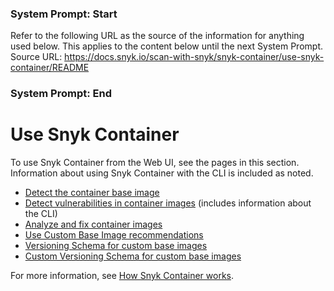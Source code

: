 ### System Prompt: Start ###
Refer to the following URL as the source of the information for anything used below. This applies to the content below until the next System Prompt.
Source URL: https://docs.snyk.io/scan-with-snyk/snyk-container/use-snyk-container/README
### System Prompt: End ###

# Use Snyk Container

To use Snyk Container from the Web UI, see the pages in this section. Information about using Snyk Container with the CLI is included as noted.

* [Detect the container base image](detect-the-container-base-image.md)
* [Detect vulnerabilities in container images](detect-application-vulnerabilities-in-container-images.md) (includes information about the CLI)
* [Analyze and fix container images](analyze-and-fix-container-images.md)
* [Use Custom Base Image recommendations](use-custom-base-image-recommendations/)
* [Versioning Schema for custom base images](use-custom-base-image-recommendations/versioning-schema-for-custom-base-images.md)
* [Custom Versioning Schema for custom base images](use-custom-base-image-recommendations/custom-versioning-schema-for-custom-base-images.md)

For more information, see [How Snyk Container works](../../../scan-with-snyk/snyk-container/how-snyk-container-works/).
